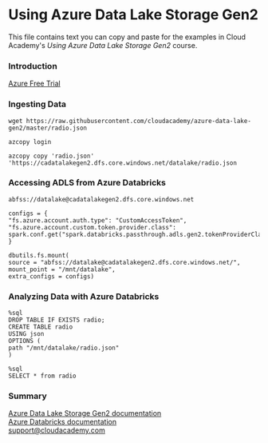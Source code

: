 # Using Azure Data Lake Storage Gen2
This file contains text you can copy and paste for the examples in Cloud Academy's _Using Azure Data Lake Storage Gen2_ course.  

### Introduction
[Azure Free Trial](https://azure.microsoft.com/free) 

### Ingesting Data
```
wget https://raw.githubusercontent.com/cloudacademy/azure-data-lake-gen2/master/radio.json
```
```
azcopy login
```
```
azcopy copy 'radio.json' 'https://cadatalakegen2.dfs.core.windows.net/datalake/radio.json
```

### Accessing ADLS from Azure Databricks
```
abfss://datalake@cadatalakegen2.dfs.core.windows.net
```
```
configs = {
"fs.azure.account.auth.type": "CustomAccessToken",
"fs.azure.account.custom.token.provider.class": spark.conf.get("spark.databricks.passthrough.adls.gen2.tokenProviderClassName")
}

dbutils.fs.mount(
source = "abfss://datalake@cadatalakegen2.dfs.core.windows.net/",
mount_point = "/mnt/datalake",
extra_configs = configs)
```

### Analyzing Data with Azure Databricks
```
%sql
DROP TABLE IF EXISTS radio;
CREATE TABLE radio
USING json
OPTIONS (
path "/mnt/datalake/radio.json"
)
```
```
%sql
SELECT * from radio
```

### Summary
[Azure Data Lake Storage Gen2 documentation](https://docs.microsoft.com/azure/storage/blobs/data-lake-storage-introduction)  
[Azure Databricks documentation](https://docs.microsoft.com/azure/azure-databricks/)  
support@cloudacademy.com
